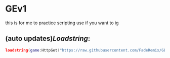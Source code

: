 # GEv1
this is for me to practice scripting use if you want to ig

## (auto updates)*Loadstring*: 
```lua
loadstring(game:HttpGet("https://raw.githubusercontent.com/FadeRemix/GEv1/main/GE-Script.lua"))()
```